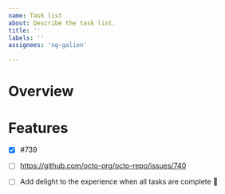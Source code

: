 ```yaml
---
name: Task list
about: Describe the task list.
title: ''
labels: ''
assignees: 'ng-galien'

---
```


# Overview

# Features

- [x] #739
- [ ] https://github.com/octo-org/octo-repo/issues/740
- [ ] Add delight to the experience when all tasks are complete :tada:

